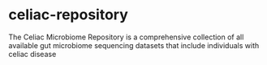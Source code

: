 # celiac-repository
The Celiac Microbiome Repository is a comprehensive collection of all available gut microbiome sequencing datasets that include individuals with celiac disease
